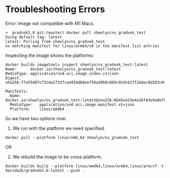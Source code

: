 # Troubleshooting Errors

Error:
Image not compatible with M1 Macs.
```
➜  gradvek2.0 git:(master) docker pull sheelyn/ns_gradvek_test
Using default tag: latest
latest: Pulling from sheelyn/ns_gradvek_test
no matching manifest for linux/arm64/v8 in the manifest list entries
```

Inspecting the image shows the platforms:

```
docker buildx imagetools inspect sheelyn/ns_gradvek_test:latest
Name:      docker.io/sheelyn/ns_gradvek_test:latest
MediaType: application/vnd.oci.image.index.v1+json
Digest:    sha256:f7e55d87c73cde2733fcad434d68ee756ad9b0c869c91dc61ff2ddec8d203c04
           
Manifests: 
  Name:        docker.io/sheelyn/ns_gradvek_test:latest@sha256:0b45e419a4e16f43e9a8efec22180b6cda9ef617a87e1258f19f02c9480af8fd
  MediaType:   application/vnd.oci.image.manifest.v1+json
  Platform:    linux/amd64
```

So we have two options now:

1. We run with the platform we need specified.
```
docker pull --platform linux/x86_64 sheelyn/ns_gradvek_test
```
OR

2. We rebuild the image to be cross-platform.

```
docker buildx build --platform linux/amd64,linux/arm64,linux/arm/v7 -t davida26/gradvek2.0:latest --push .
```